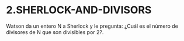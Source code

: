 # 2.SHERLOCK-AND-DIVISORS
Watson da un entero N a Sherlock y le pregunta: ¿Cuál es el número de divisores de N que son divisibles por 2?.
